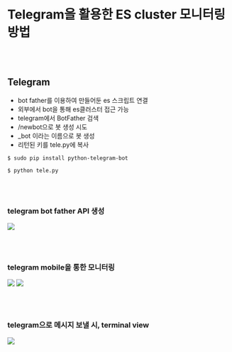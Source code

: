 Telegram을 활용한 ES cluster 모니터링 방법
==========================================

<br><br>

Telegram
--------

-	bot father를 이용하여 만들어둔 es 스크립트 연결
-	외부에서 bot을 통해 es클러스터 접근 가능
-	telegram에서 BotFather 검색
-	/newbot으로 봇 생성 시도
-	<xxxxxxxx>\_bot 이라는 이름으로 봇 생성
-	리턴된 키를 tele.py에 복사

```shell
$ sudo pip install python-telegram-bot

$ python tele.py
```

<br><br>

### telegram bot father API 생성

<img src="./pictures/monitor-create.png">

<br><br>

### telegram mobile을 통한 모니터링

<img src="./pictures/monitor-mobile01.png">

<img src="./pictures/monitor-mobile02.png">

<br><br>

### telegram으로 메시지 보낼 시, terminal view

<img src="./pictures/monitor-pc.png">
